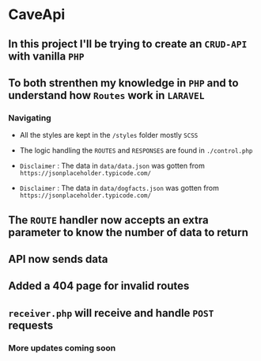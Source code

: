 # CaveApi
## In this project I'll be trying to create an `CRUD-API` with vanilla `PHP` 
## To both strenthen my knowledge in `PHP` and to understand how `Routes` work in `LARAVEL`
### Navigating 
- All the styles are kept in the `/styles` folder mostly `SCSS`

- The logic handling the `ROUTES` and `RESPONSES` are found in `./control.php`

- `Disclaimer` : The data in `data/data.json` was gotten from `https://jsonplaceholder.typicode.com/`
- `Disclaimer` : The data in `data/dogfacts.json` was gotten from `https://jsonplaceholder.typicode.com/`

## The `ROUTE` handler now accepts an extra parameter to know the number of data to return
## API now sends data
## Added a 404 page for invalid routes
## `receiver.php` will receive and handle `POST` requests

### More updates coming soon